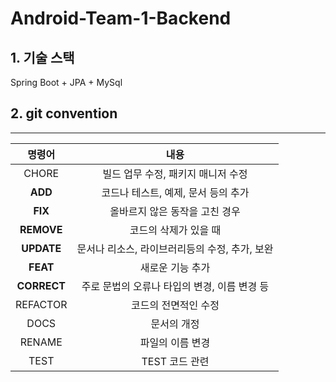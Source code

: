 # Android-Team-1-Backend

## 1. 기술 스택

Spring Boot + JPA + MySql


## 2. git convention 

----------
|명령어|내용|
| :-----------------------------------: | :---------------------------------------: |
| CHORE | 빌드 업무 수정, 패키지 매니저 수정 |
| **ADD** |   코드나 테스트, 예제, 문서 등의 추가   |
| **FIX** | 올바르지 않은 동작을 고친 경우 |
| **REMOVE** |   코드의 삭제가 있을 때   |
| **UPDATE** |   문서나 리소스, 라이브러리등의 수정, 추가, 보완   |
| **FEAT** |  새로운 기능 추가   |
| **CORRECT** | 주로 문법의 오류나 타입의 변경, 이름 변경 등   |
| REFACTOR |   코드의 전면적인 수정   |
| DOCS |  문서의 개정   |
| RENAME | 파일의 이름 변경 |
| TEST | TEST 코드 관련   |

